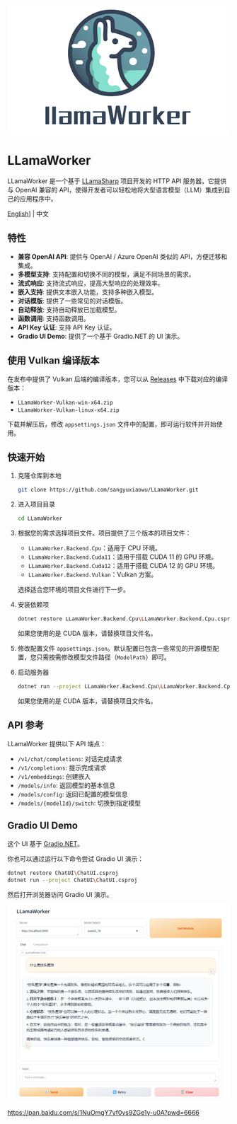 ![](doc/logo.png)

# LLamaWorker

LLamaWorker 是一个基于 [LLamaSharp](https://github.com/SciSharp/LLamaSharp?wt.mc_id=DT-MVP-5005195) 项目开发的 HTTP API 服务器。它提供与 OpenAI 兼容的 API，使得开发者可以轻松地将大型语言模型（LLM）集成到自己的应用程序中。

[English](README.md)] | 中文

## 特性

- **兼容 OpenAI API**: 提供与 OpenAI / Azure OpenAI 类似的 API，方便迁移和集成。
- **多模型支持**: 支持配置和切换不同的模型，满足不同场景的需求。
- **流式响应**: 支持流式响应，提高大型响应的处理效率。
- **嵌入支持**: 提供文本嵌入功能，支持多种嵌入模型。
- **对话模版**: 提供了一些常见的对话模版。
- **自动释放**: 支持自动释放已加载模型。
- **函数调用**: 支持函数调用。
- **API Key 认证**: 支持 API Key 认证。
- **Gradio UI Demo**: 提供了一个基于 Gradio.NET 的 UI 演示。

## 使用 Vulkan 编译版本

在发布中提供了 Vulkan 后端的编译版本，您可以从 [Releases](../../releases) 中下载对应的编译版本：

- `LLamaWorker-Vulkan-win-x64.zip`
- `LLamaWorker-Vulkan-linux-x64.zip`

下载并解压后，修改 `appsettings.json` 文件中的配置，即可运行软件并开始使用。

## 快速开始

1. 克隆仓库到本地
   ```bash
   git clone https://github.com/sangyuxiaowu/LLamaWorker.git
   ```
2. 进入项目目录
   ```bash
   cd LLamaWorker
   ```
3. 根据您的需求选择项目文件。项目提供了三个版本的项目文件：
   - `LLamaWorker.Backend.Cpu`：适用于 CPU 环境。
   - `LLamaWorker.Backend.Cuda11`：适用于搭载 CUDA 11 的 GPU 环境。
   - `LLamaWorker.Backend.Cuda12`：适用于搭载 CUDA 12 的 GPU 环境。                                                                                                      
   - `LLamaWorker.Backend.Vulkan`：Vulkan 方案。
   
   选择适合您环境的项目文件进行下一步。
   
4. 安装依赖项
   ```bash
   dotnet restore LLamaWorker.Backend.Cpu\LLamaWorker.Backend.Cpu.csproj
   ```
   如果您使用的是 CUDA 版本，请替换项目文件名。
   
5. 修改配置文件 `appsettings.json`。默认配置已包含一些常见的开源模型配置，您只需按需修改模型文件路径（`ModelPath`）即可。
   
6. 启动服务器
   ```bash
   dotnet run --project LLamaWorker.Backend.Cpu\LLamaWorker.Backend.Cpu.csproj
   ```
   如果您使用的是 CUDA 版本，请替换项目文件名。


## API 参考

LLamaWorker 提供以下 API 端点：

- `/v1/chat/completions`: 对话完成请求
- `/v1/completions`: 提示完成请求
- `/v1/embeddings`: 创建嵌入
- `/models/info`: 返回模型的基本信息
- `/models/config`: 返回已配置的模型信息
- `/models/{modelId}/switch`: 切换到指定模型

## Gradio UI Demo

这个 UI 基于 [Gradio.NET](https://github.com/feiyun0112/Gradio.Net?wt.mc_id=DT-MVP-5005195)。

你也可以通过运行以下命令尝试 Gradio UI 演示：

```bash
dotnet restore ChatUI\ChatUI.csproj
dotnet run --project ChatUI\ChatUI.csproj
```

然后打开浏览器访问 Gradio UI 演示。

![](doc/ui.png)


https://pan.baidu.com/s/1NuOmgY7yf0vs9ZGe1y-u0A?pwd=6666